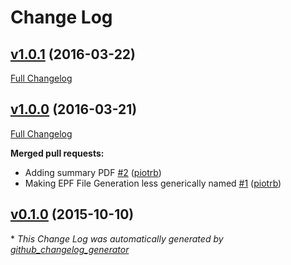 # Change Log

## [v1.0.1](https://github.com/payrollhero/aub-payroll/tree/v1.0.1) (2016-03-22)
[Full Changelog](https://github.com/payrollhero/aub-payroll/compare/v1.0.0...v1.0.1)

## [v1.0.0](https://github.com/payrollhero/aub-payroll/tree/v1.0.0) (2016-03-21)
[Full Changelog](https://github.com/payrollhero/aub-payroll/compare/v0.1.0...v1.0.0)

**Merged pull requests:**

- Adding summary PDF [\#2](https://github.com/payrollhero/aub-payroll/pull/2) ([piotrb](https://github.com/piotrb))
- Making EPF File Generation less generically named [\#1](https://github.com/payrollhero/aub-payroll/pull/1) ([piotrb](https://github.com/piotrb))

## [v0.1.0](https://github.com/payrollhero/aub-payroll/tree/v0.1.0) (2015-10-10)


\* *This Change Log was automatically generated by [github_changelog_generator](https://github.com/skywinder/Github-Changelog-Generator)*